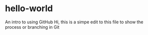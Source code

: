 # hello-world
An intro to using GitHub
Hi, this is a simpe edit to this file to show the process or branching in Git
